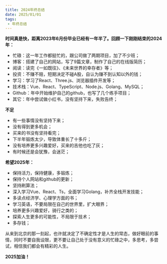 ```yaml
---
title: 2024年终总结
date: 2025/01/01
tags:
 - 年终总结
---
```


**时间真是快，距离2023年6月份毕业已经有一年半了。回顾一下刚刚结束的2024年：**
* 忙碌：这一年工作都挺忙的，跟公司做了两期项目，加了不少班；
* 博客：搭建了自己的网站，写了9篇文章，制作了自己的在线版简历；
* 阅读：读完《一如既往》、《未来世界的幸存者》等；
* 投资：不赚不赔，短期决定不碰A股，自认为赚不到认知以外的钱；
* 学习：学习了React、Three.js、浏览器插件开发等；
* 技术栈：Vue、React、TypeScript、Node.js、Golang、MySQL；
* Github：年中开始维护自己的github，也写了几个练手项目；
* 其它：年中尝试做小红书，没有坚持下来，失败告终；

**不足**
* 有一些事情没有坚持下来；
* 没有得到更多机会；
* 买来的书没有坚持看完；
* 下半年锻炼太少，导致体重长了十多斤；
* 没有培养更多兴趣爱好，买来的吉他也吃了灰；
* 有时候还是会犹豫，会迷茫；

**希望2025年：**
* 保持活力，保持健康，多锻炼；
* 保持个人网站和github的更新；
* 坚持刷算法；
* 深入学习Vue、React、Ts，全面学习Golang，补齐全栈开发技能；
* 多读点经济学、心理学方面的书；
* 学习英语，不要局限在自己的世界里，扩大眼界；
* 培养更多兴趣爱好，骑行之类的；
* 探索人生更多的可能性，不局限于技术；
* 多存钱；


从来到北京的那一刻起，也许就决定了不确定性才是人生的常态，做好眼前的事情，同时不要自我设限，更不要让自己处于没有意义的忙碌之中，多思考，多尝试，相信我们都会有精彩的人生。

**2025加油！**